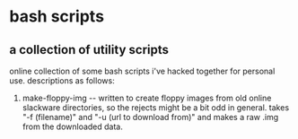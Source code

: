 # bash scripts
## a collection of utility scripts

online collection of some bash scripts i've hacked together for personal use.
descriptions as follows:

1. make-floppy-img
-- written to create floppy images from old online slackware directories, so the rejects might be a bit odd in general. takes "-f (filename)" and "-u (url to download from)" and makes a raw .img from the downloaded data.
